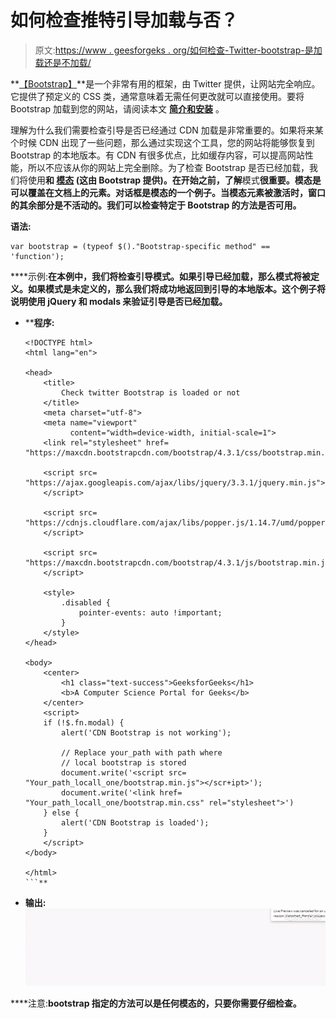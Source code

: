 # 如何检查推特引导加载与否？

> 原文:[https://www . geesforgeks . org/如何检查-Twitter-bootstrap-是加载还是不加载/](https://www.geeksforgeeks.org/how-to-check-twitter-bootstrap-is-loaded-or-not/)

**[【Bootstrap】](https://www.geeksforgeeks.org/bootstrap-tutorials/)**是一个非常有用的框架，由 Twitter 提供，让网站完全响应。它提供了预定义的 CSS 类，通常意味着无需任何更改就可以直接使用。要将 Bootstrap 加载到您的网站，请阅读本文 [**简介和安装**](https://www.geeksforgeeks.org/beginning-bootstrap-part-1/) 。

理解为什么我们需要检查引导是否已经通过 CDN 加载是非常重要的。如果将来某个时候 CDN 出现了一些问题，那么通过实现这个工具，您的网站将能够恢复到 Bootstrap 的本地版本。有 CDN 有很多优点，比如缓存内容，可以提高网站性能，所以不应该从你的网站上完全删除。为了检查 Bootstrap 是否已经加载，我们将使用[](https://www.geeksforgeeks.org/jquery-tutorials/)**和 [**模态**](https://www.geeksforgeeks.org/bootstrap-4-modal/) (这由 Bootstrap 提供)。在开始之前，了解**模式**很重要。模态是可以覆盖在文档上的元素。对话框是模态的一个例子。当模态元素被激活时，窗口的其余部分是不活动的。我们可以检查特定于 Bootstrap 的方法是否可用。**

****语法:****

```
var bootstrap = (typeof $()."Bootstrap-specific method" == 'function');
```

****示例:**在本例中，我们将检查引导模式。如果引导已经加载，那么模式将被定义。如果模式是未定义的，那么我们将成功地返回到引导的本地版本。这个例子将说明使用 jQuery 和 modals 来验证引导是否已经加载。**

*   ****程序:**

    ```
    <!DOCTYPE html>
    <html lang="en">

    <head>
        <title>
            Check twitter Bootstrap is loaded or not
        </title>
        <meta charset="utf-8">
        <meta name="viewport" 
              content="width=device-width, initial-scale=1">
        <link rel="stylesheet" href=
    "https://maxcdn.bootstrapcdn.com/bootstrap/4.3.1/css/bootstrap.min.css">

        <script src=
    "https://ajax.googleapis.com/ajax/libs/jquery/3.3.1/jquery.min.js">
        </script>

        <script src=
    "https://cdnjs.cloudflare.com/ajax/libs/popper.js/1.14.7/umd/popper.min.js">
        </script>

        <script src=
    "https://maxcdn.bootstrapcdn.com/bootstrap/4.3.1/js/bootstrap.min.js">
        </script>

        <style>
            .disabled {
                pointer-events: auto !important;
            }
        </style>
    </head>

    <body>
        <center>
            <h1 class="text-success">GeeksforGeeks</h1>
            <b>A Computer Science Portal for Geeks</b>
        </center>
        <script>
        if (!$.fn.modal) {
            alert('CDN Bootstrap is not working');

            // Replace your_path with path where
            // local bootstrap is stored
            document.write('<script src=
    "Your_path_locall_one/bootstrap.min.js"></scr+ipt>');
            document.write('<link href=
    "Your_path_locall_one/bootstrap.min.css" rel="stylesheet">')
        } else {
            alert('CDN Bootstrap is loaded');
        }
        </script>
    </body>

    </html>
    ```** 
*   ****输出:**
    ![](img/411ffb5129db714ead0a98cdcf407007.png)**

****注意:**bootstrap 指定的方法可以是任何模态的，只要你需要仔细检查。**